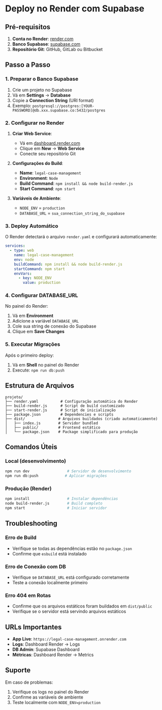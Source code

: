 # Deploy no Render com Supabase

## Pré-requisitos

1. **Conta no Render**: [render.com](https://render.com)
2. **Banco Supabase**: [supabase.com](https://supabase.com)
3. **Repositório Git**: GitHub, GitLab ou Bitbucket

## Passo a Passo

### 1. Preparar o Banco Supabase

1. Crie um projeto no Supabase
2. Vá em **Settings** → **Database**
3. Copie a **Connection String** (URI format)
4. Exemplo: `postgresql://postgres:[YOUR-PASSWORD]@db.xxx.supabase.co:5432/postgres`

### 2. Configurar no Render

1. **Criar Web Service**:
   - Vá em [dashboard.render.com](https://dashboard.render.com)
   - Clique em **New** → **Web Service**
   - Conecte seu repositório Git

2. **Configurações do Build**:
   - **Name**: `legal-case-management`
   - **Environment**: `Node`
   - **Build Command**: `npm install && node build-render.js`
   - **Start Command**: `npm start`

3. **Variáveis de Ambiente**:
   - `NODE_ENV` = `production`
   - `DATABASE_URL` = `sua_connection_string_do_supabase`

### 3. Deploy Automático

O Render detectará o arquivo `render.yaml` e configurará automaticamente:

```yaml
services:
  - type: web
    name: legal-case-management
    env: node
    buildCommand: npm install && node build-render.js
    startCommand: npm start
    envVars:
      - key: NODE_ENV
        value: production
```

### 4. Configurar DATABASE_URL

No painel do Render:
1. Vá em **Environment**
2. Adicione a variável `DATABASE_URL`
3. Cole sua string de conexão do Supabase
4. Clique em **Save Changes**

### 5. Executar Migrações

Após o primeiro deploy:
1. Vá em **Shell** no painel do Render
2. Execute: `npm run db:push`

## Estrutura de Arquivos

```
projeto/
├── render.yaml          # Configuração automática do Render
├── build-render.js      # Script de build customizado
├── start-render.js      # Script de inicialização
├── package.json         # Dependencies e scripts
├── dist/               # Arquivos buildados (criado automaticamente)
│   ├── index.js        # Servidor bundled
│   ├── public/         # Frontend estático
│   └── package.json    # Package simplificado para produção
```

## Comandos Úteis

### Local (desenvolvimento)
```bash
npm run dev                 # Servidor de desenvolvimento
npm run db:push            # Aplicar migrações
```

### Produção (Render)
```bash
npm install                 # Instalar dependências
node build-render.js        # Build completo
npm start                   # Iniciar servidor
```

## Troubleshooting

### Erro de Build
- Verifique se todas as dependências estão no `package.json`
- Confirme que `esbuild` está instalado

### Erro de Conexão com DB
- Verifique se `DATABASE_URL` está configurado corretamente
- Teste a conexão localmente primeiro

### Erro 404 em Rotas
- Confirme que os arquivos estáticos foram buildados em `dist/public`
- Verifique se o servidor está servindo arquivos estáticos

## URLs Importantes

- **App Live**: `https://legal-case-management.onrender.com`
- **Logs**: Dashboard Render → Logs
- **DB Admin**: Supabase Dashboard
- **Métricas**: Dashboard Render → Metrics

## Suporte

Em caso de problemas:
1. Verifique os logs no painel do Render
2. Confirme as variáveis de ambiente
3. Teste localmente com `NODE_ENV=production`